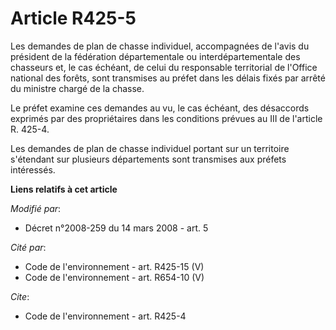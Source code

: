 # Article R425-5

Les demandes de plan de chasse individuel, accompagnées de l'avis du président de la fédération départementale ou
interdépartementale des chasseurs et, le cas échéant, de celui du responsable territorial de l'Office national des forêts,
sont transmises au préfet dans les délais fixés par arrêté du ministre chargé de la chasse. 

Le préfet examine ces demandes au vu, le cas échéant, des désaccords exprimés par des propriétaires dans les conditions
prévues au III de l'article R. 425-4. 

Les demandes de plan de chasse individuel portant sur un territoire s'étendant sur plusieurs départements sont transmises aux
préfets intéressés.

**Liens relatifs à cet article**

_Modifié par_:

  - Décret n°2008-259 du 14 mars 2008 - art. 5

_Cité par_:

  - Code de l'environnement - art. R425-15 (V)
  - Code de l'environnement - art. R654-10 (V)

_Cite_:

  - Code de l'environnement - art. R425-4
